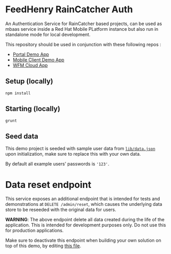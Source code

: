 # FeedHenry RainCatcher Auth

An Authentication Service for RainCatcher based projects, can be used as mbaas service inside a Red Hat Mobile PLatform instance but also run in standalone mode for local development.

This repository should be used in conjunction with these following repos :

- [Portal Demo App](https://github.com/feedhenry-raincatcher/raincatcher-demo-portal)
- [Mobile Client Demo App](https://github.com/feedhenry-raincatcher/raincatcher-demo-mobile)
- [WFM Cloud App](https://github.com/feedhenry-raincatcher/raincatcher-demo-cloud)

## Setup (locally)

`npm install`

## Starting (locally)

`grunt`

## Seed data

This demo project is seeded with sample user data from [`lib/data.json`](./lib/data.json) upon initialization, make sure to replace this with your own data.

By default all example users' passwords is `'123'`.

# Data reset endpoint
This service exposes an additional endpoint that is intended for tests and demonstrations at `DELETE /admin/reset`, which causes the underlying data store to be reseeded with the original data for users.

**WARNING**: The above endpoint delete all data created during the life of the application. This is intended for development purposes only. Do not use this for production applications.

Make sure to deactivate this endpoint when building your own solution on top of this demo, by editing [this file](./lib/routes/admin/index.js).